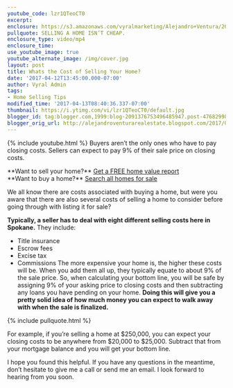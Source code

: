 ```yaml
---
youtube_code: lzr1QTeoCT0
excerpt:
enclosure: https://s3.amazonaws.com/vyralmarketing/Alejandro+Ventura/2017/Alejandro+Ventura+Real+Estate-+How+Much+Does+It+Cost+to+Sell+a+Home.mp4
pullquote: SELLING A HOME ISN’T CHEAP.
enclosure_type: video/mp4
enclosure_time:
use_youtube_image: true
youtube_alternate_image: /img/cover.jpg
layout: post
title: Whats the Cost of Selling Your Home?
date: '2017-04-12T13:45:00.000-07:00'
author: Vyral Admin
tags:
- Home Selling Tips
modified_time: '2017-04-13T08:40:36.337-07:00'
thumbnail: https://i.ytimg.com/vi/lzr1QTeoCT0/default.jpg
blogger_id: tag:blogger.com,1999:blog-2091376753496485947.post-47682998865586428
blogger_orig_url: http://alejandroventurarealestate.blogspot.com/2017/04/whats-cost-of-selling-your-home.html
---
```

{% include youtube.html %}
Buyers aren’t the only ones who have to pay closing costs. Sellers can expect to pay 9% of their sale price on closing costs.

<div>
**Want to sell your home?** <a href="http://alejandrov.kwrealty.com/sell/" target="_blank">Get a FREE home value report</a><br>
**Want to buy a home?** <a href="" target="_blank">Search all homes for sale</a>
</div>

We all know there are costs associated with buying a home, but were you aware that there are also several costs of selling a home to consider before going through with listing it for sale?

**Typically, a seller has to deal with eight different selling costs here in Spokane.** They include:
- Title insurance
- Escrow fees
- Excise tax
- Commissions
The more expensive your home is, the higher these costs will be. When you add them all up, they typically equate to about 9% of the sale price. So, when calculating your bottom line, you will be safe by assigning 9% of your asking price to closing costs and then subtracting any loans you have pending on your home. **Doing this will give you a pretty solid idea of how much money you can expect to walk away with when the sale is finalized.**

{% include pullquote.html %}

For example, if you’re selling a home at $250,000, you can expect your closing costs to be anywhere from $20,000 to $25,000. Subtract that from your mortgage balance and you will get your bottom line.

I hope you found this helpful. If you have any questions in the meantime, don’t hesitate to give me a call or send me an email. I look forward to hearing from you soon.
